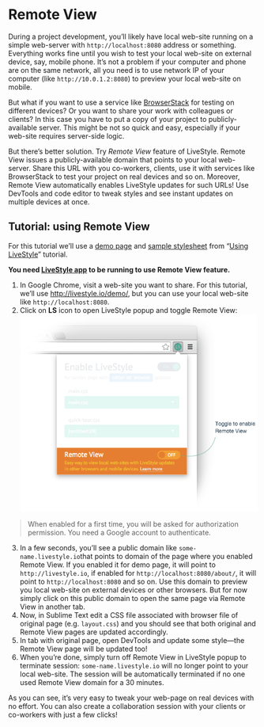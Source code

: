 # Remote View

During a project development, you’ll likely have local web-site running on a simple web-server with `http://localhost:8080` address or something. Everything works fine until you wish to test your local web-site on external device, say, mobile phone. It’s not a problem if your computer and phone are on the same network, all you need is to use network IP of your computer (like `http://10.0.1.2:8080`) to preview your local web-site on mobile.

But what if you want to use a service like [BrowserStack](https://www.browserstack.com) for testing on different devices? Or you want to share your work with colleagues or clients? In this case you have to put a copy of your project to publicly-available server. This might be not so quick and easy, especially if your web-site requires server-side logic.

But there’s better solution. Try *Remote View* feature of LiveStyle. Remote View issues a publicly-available domain that points to your local web-server. Share this URL with you co-workers, clients, use it with services like BrowserStack to test your project on real devices and so on. Moreover, Remote View automatically enables LiveStyle updates for such URLs! Use DevTools and code editor to tweak styles and see instant updates on multiple devices at once.

## Tutorial: using Remote View

For this tutorial we’ll use a [demo page](/demo/) and [sample stylesheet](/demo/layout.css) from “[Using LiveStyle](/docs/using-livestyle/)” tutorial.

**You need [LiveStyle app](/#download) to be running to use Remote View feature.**

1. In Google Chrome, visit a web-site you want to share. For this tutorial, we’ll use http://livestyle.io/demo/, but you can use your local web-site like `http://localhost:8080`.
2. Click on **LS** icon to open LiveStyle popup and toggle Remote View:
![image](img/rv1.png)
> When enabled for a first time, you will be asked for authorization permission. You need a Google account to authenticate.
3. In a few seconds, you’ll see a public domain like `some-name.livestyle.io`that points to domain of the page where you enabled Remote View. If you enabled it for demo page, it will point to `http://livestyle.io`, if enabled for `http://localhost:8080/about/`, it will point to `http://localhost:8080` and so on. Use this domain to preview you local web-site on external devices or other browsers. But for now simply click on this public domain to open the same page via Remote View in another tab.
4. Now, in Sublime Text edit a CSS file associated with browser file of original page (e.g. `layout.css`) and you should see that both original and Remote View pages are updated accordingly.
5. In tab with original page, open DevTools and update some style—the Remote View page will be updated too!
6. When you’re done, simply turn off Remote View in LiveStyle popup to terminate session: `some-name.livestyle.io` will no longer point to your local web-site. The session will be automatically terminated if no one used Remote View domain for a 30 minutes.

As you can see, it’s very easy to tweak your web-page on real devices with no effort. You can also create a collaboration session with your clients or co-workers with just a few clicks!
